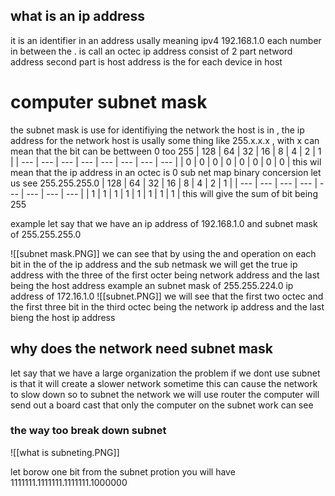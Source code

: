
## what is an ip address 
it is an identifier in an address 
usally meaning ipv4 
192.168.1.0 each number in between the . is call an octec 
ip address consist of 2 part netword address 
second part is host address is the for each device in host 
# computer subnet mask 
the subnet mask is use for identifiying the network the host is in , the ip address for the network host is usally some thing like 255.x.x.x , with x can mean that the bit can be bettween 0 too 255 
| 128 | 64  | 32  | 16  | 8   | 4   | 2   | 1   |
| --- | --- | --- | --- | --- | --- | --- | --- |
| 0   | 0   | 0   | 0   | 0   | 0   | 0   | 0   |
this wil mean that the ip address in an octec is 0 
sub net map binary concersion 
let us see 255.255.255.0 
| 128 | 64  | 32  | 16  | 8   | 4   | 2   | 1   |
| --- | --- | --- | --- | --- | --- | --- | --- |
| 1   | 1   | 1   | 1   | 1   | 1   | 1   | 1   |
this will give the sum of bit being 255 

example 
let say that we have an ip address of 192.168.1.0 and subnet mask of 255.255.255.0 

![[subnet mask.PNG]]
we can see that by using the and operation on each bit in the of the ip address and the sub netmask we will get the true ip address with the three of the first octer being network address and the last being the host address
example 
an subnet mask of 255.255.224.0 
ip address of 172.16.1.0 
![[subnet.PNG]]
we will see that the first two octec and the first three bit in the third octec being the network ip address and the last bieng the host ip address 
## why does the network need subnet mask 
let say that we have a large organization 
the problem if we dont use subnet is that it will create a slower network sometime this can cause the network to slow down 
so to subnet the network we will use router 
the computer will send out a board cast that only the computer on the subnet work can see 

### the way too break down subnet 
![[what is subneting.PNG]]

let borow one bit from the subnet protion you will have 1111111.1111111.1111111.1000000